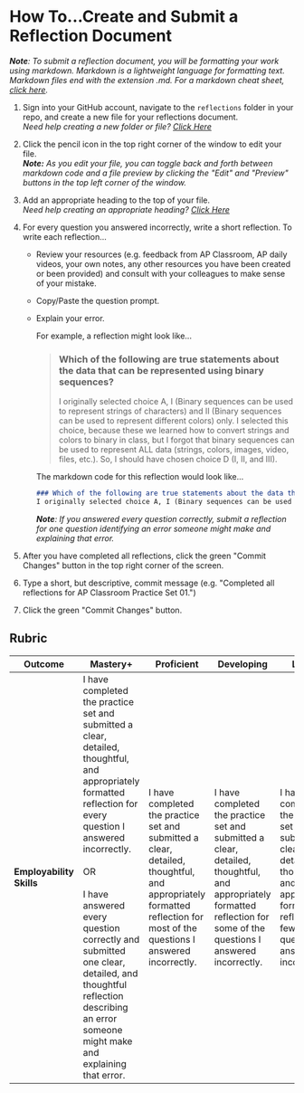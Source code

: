 # How To...Create and Submit a Reflection Document

***Note**: To submit a reflection document, you will be formatting your work using markdown.  Markdown is a lightweight language for formatting text.  Markdown files end with the extension .md.  For a markdown cheat sheet, [click here](https://www.markdownguide.org/cheat-sheet/).*

1. Sign into your GitHub account, navigate to the `reflections` folder in your repo, and create a new file for your reflections document.<br>*Need help creating a new folder or file? [Click Here](https://github.com/MrJSwotinsky/AP_Computer_Science_Principles/blob/main/Resources/How_To_Create_Folders_and_Files.md)*
2. Click the pencil icon in the top right corner of the window to edit your file.<br>***Note:** As you edit your file, you can toggle back and forth between markdown code and a file preview by clicking the "Edit" and "Preview" buttons in the top left corner of the window.*
3. Add an appropriate heading to the top of your file.<br>*Need help creating an appropriate heading? [Click Here](https://github.com/MrJSwotinsky/AP_Computer_Science_Principles/blob/main/Resources/How_To_Create_an_Appropriate_Heading.md)*
4. For every question you answered incorrectly, write a short reflection.  To write each reflection...
   * Review your resources (e.g. feedback from AP Classroom, AP daily videos, your own notes, any other resources you have been created or been provided) and consult with your colleagues to make sense of your mistake.
   * Copy/Paste the question prompt.
   * Explain your error.

     For example, a reflection might look like...
  
     > ### Which of the following are true statements about the data that can be represented using binary sequences?
     > I originally selected choice A, I (Binary sequences can be used to represent strings of characters) and II (Binary sequences can be used to represent different colors) only.  I selected this choice, because these we learned how to convert strings and colors to binary in class, but I forgot that binary sequences can be used to represent ALL data (strings, colors, images, video, files, etc.).  So, I should have chosen choice D (I, II, and III).

      The markdown code for this reflection would look like...

      ```markdown
      ### Which of the following are true statements about the data that can be represented using binary sequences?
      I originally selected choice A, I (Binary sequences can be used to represent strings of characters) and II (Binary sequences can be used to represent different colors) only.  I selected this choice, because these we learned how to convert strings and colors to binary in class, but I forgot that binary sequences can be used to represent ALL data (strings, colors, images, video, files, etc.).  So, I should have chosen choice D (I, II, and III).
      ```

      ***Note**: If you answered every question correctly, submit a reflection for one question identifying an error someone might make and explaining that error.*

5.  After you have completed all reflections, click the green "Commit Changes" button in the top right corner of the screen.
6.  Type a short, but descriptive, commit message (e.g. "Completed all reflections for AP Classroom Practice Set 01.")
7.  Click the green "Commit Changes" button.

## Rubric
|Outcome|Mastery+|Proficient|Developing|Limited|Incomplete|
|---|---|---|---|---|---|
|**Employability Skills**|I have completed the practice set and submitted a clear, detailed, thoughtful, and appropriately formatted reflection for every question I answered incorrectly.<br><br>OR<br><br>I have answered every question correctly and submitted one clear, detailed, and thoughtful reflection describing an error someone might make and explaining that error. |I have completed the practice set and submitted a clear, detailed, thoughtful, and appropriately formatted reflection for most of the questions I answered incorrectly.|I have completed the practice set and submitted a clear, detailed, thoughtful, and appropriately formatted reflection for some of the questions I answered incorrectly.|I have completed the practice set and submitted a clear, detailed, thoughtful, and appropriately formatted reflection for few of the questions I answered incorrectly.|Either I have not completed the practice set or I have not I have not submitted any clear, detailed, thoughtful, and appropriately formatted reflections for the questions I answered incorrectly.|
